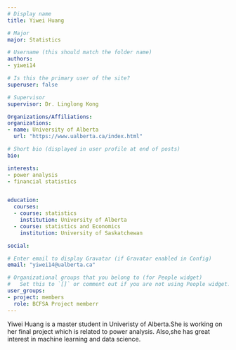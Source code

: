 ```yaml
---
# Display name
title: Yiwei Huang

# Major
major: Statistics

# Username (this should match the folder name)
authors:
- yiwei14

# Is this the primary user of the site?
superuser: false

# Supervisor
supervisor: Dr. Linglong Kong

Organizations/Affiliations:
organizations:
- name: University of Alberta
  url: "https://www.ualberta.ca/index.html"

# Short bio (displayed in user profile at end of posts)
bio: 

interests:
- power analysis
- financial statistics


education:
  courses:
  - course: statistics
    institution: University of Alberta
  - course: statistics and Economics
    institution: University of Saskatchewan

social:

# Enter email to display Gravatar (if Gravatar enabled in Config)
email: "yiwei14@ualberta.ca"

# Organizational groups that you belong to (for People widget)
#   Set this to `[]` or comment out if you are not using People widget.
user_groups:
- project: members
  role: BCFSA Project memberr
---
```

Yiwei Huang is a master student in Univeristy of Alberta.She is working on her final project which is related to power analysis. Also,she has great interest in machine learning and data science.
